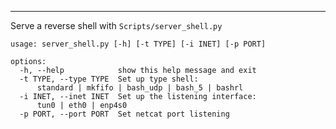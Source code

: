 ***
Serve a reverse shell with `Scripts/server_shell.py`
```
usage: server_shell.py [-h] [-t TYPE] [-i INET] [-p PORT]

options:
  -h, --help            show this help message and exit
  -t TYPE, --type TYPE  Set up type shell: 
	  standard | mkfifo | bash_udp | bash_5 | bashrl
  -i INET, --inet INET  Set up the listening interface: 
	  tun0 | eth0 | enp4s0
  -p PORT, --port PORT  Set netcat port listening
```
